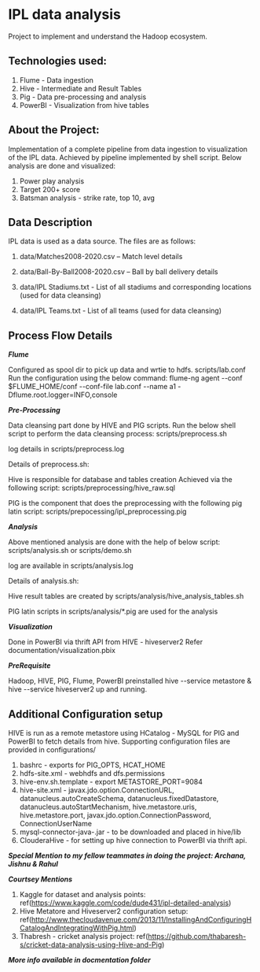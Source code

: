 # IPL data analysis
Project to implement and understand the Hadoop ecosystem.

Technologies used:
------------------


1. Flume - Data ingestion
2. Hive - Intermediate and Result Tables
3. Pig - Data pre-processing and analysis
4. PowerBI - Visualization from hive tables


About the Project:
----------------------------


Implementation of a complete pipeline from data ingestion to visualization of the IPL data.
Achieved by pipeline implemented by shell script.
Below analysis are done and visualized:


1. Power play analysis
2. Target 200+ score
3. Batsman analysis - strike rate, top 10, avg


Data Description
----------------


IPL data is used as a data source.
The files are as follows:


1. data/Matches2008-2020.csv – Match level details

2. data/Ball-By-Ball2008-2020.csv – Ball by ball delivery details

3. data/IPL Stadiums.txt - List of all stadiums and corresponding locations (used for data cleansing)

4. data/IPL Teams.txt - List of all teams (used for data cleansing)


Process Flow Details
--------------------

***Flume***

Configured as spool dir to pick up data and wrtie to hdfs.
scripts/lab.conf
Run the configuration using the below command:
flume-ng agent --conf $FLUME_HOME/conf --conf-file lab.conf --name a1 -Dflume.root.logger=INFO,console

***Pre-Processing***

Data cleansing part done by HIVE and PIG scripts.
Run the below shell script to perform the data cleansing process:
scripts/preprocess.sh

log details in scripts/preprocess.log

Details of preprocess.sh:

Hive is responsible for  database and tables creation 
Achieved via the following script:
scripts/preprocessing/hive_raw.sql

PIG is the component that does the preprocessing with the following pig latin script:
scripts/prepocessing/ipl_preprocessing.pig

***Analysis***

Above mentioned analysis are done with the help of below script:
scripts/analysis.sh
or
scripts/demo.sh

log are available in scripts/analysis.log

Details of analysis.sh:

Hive result tables are created by scripts/analysis/hive_analysis_tables.sh

PIG latin scripts in scripts/analysis/*.pig are used for the analysis

***Visualization***

Done in PowerBI via thrift API from HIVE - hiveserver2
Refer documentation/visualization.pbix


***PreRequisite***

Hadoop, HIVE, PIG, Flume, PowerBI preinstalled
hive --service metastore & hive --service hiveserver2 up and running.

Additional Configuration setup
------------------------------

HIVE is run as a remote metastore using HCatalog - MySQL for PIG and PowerBI to fetch details from hive.
Supporting configuration files are provided in configurations/

1. bashrc - exports for PIG_OPTS, HCAT_HOME
2. hdfs-site.xml - webhdfs and dfs.permissions
3. hive-env.sh.template -  export METASTORE_PORT=9084
4. hive-site.xml - javax.jdo.option.ConnectionURL, datanucleus.autoCreateSchema, datanucleus.fixedDatastore, datanucleus.autoStartMechanism, hive.metastore.uris, hive.metastore.port, javax.jdo.option.ConnectionPassword, ConnectionUserName
5. mysql-connector-java-<mysql version intalled>.jar - to be downloaded and placed in hive/lib
6. ClouderaHive - for setting up hive connection to PowerBI via thrift api.


***Special Mention to my fellow teammates in doing the project: Archana, Jishnu & Rahul***

***Courtsey Mentions***
1. Kaggle for dataset and analysis points: ref(https://www.kaggle.com/code/dude431/ipl-detailed-analysis)
2. Hive Metatore and Hiveserver2 configuration setup: ref(http://www.thecloudavenue.com/2013/11/InstallingAndConfiguringHCatalogAndIntegratingWithPig.html)
3. Thabresh - cricket analysis project: ref(https://github.com/thabaresh-s/cricket-data-analysis-using-Hive-and-Pig)

***More info available in docmentation folder***
